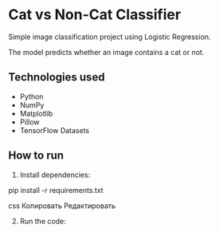 # Cat vs Non-Cat Classifier

Simple image classification project using Logistic Regression.

The model predicts whether an image contains a cat or not.

## Technologies used

- Python
- NumPy
- Matplotlib
- Pillow
- TensorFlow Datasets

## How to run

1. Install dependencies:

pip install -r requirements.txt

css
Копировать
Редактировать

2. Run the code:
